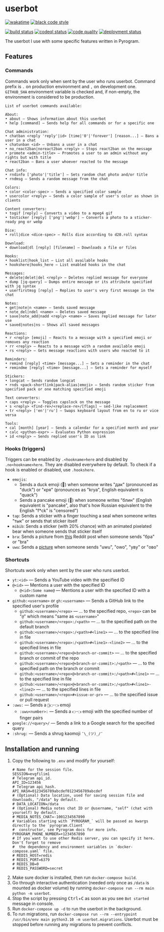 # userbot

[![wakatime](https://wakatime.com/badge/github/evgfilim1/userbot.svg)](https://wakatime.com/badge/github/evgfilim1/userbot)
[![black code style](https://img.shields.io/badge/code%20style-black-000000.svg)](https://github.com/psf/black)

[![build status](https://github.com/evgfilim1/userbot/actions/workflows/build.yaml/badge.svg)](https://github.com/evgfilim1/userbot/actions/workflows/build.yaml)
[![codeql status](https://github.com/evgfilim1/userbot/actions/workflows/codeql.yaml/badge.svg)](https://github.com/evgfilim1/userbot/actions/workflows/codeql.yaml)
[![code quality](https://github.com/evgfilim1/userbot/actions/workflows/lint.yaml/badge.svg)](https://github.com/evgfilim1/userbot/actions/workflows/lint.yaml)
[![deployment status](https://github.com/evgfilim1/userbot/actions/workflows/deploy.yaml/badge.svg)](https://github.com/evgfilim1/userbot/actions/workflows/deploy.yaml)

The userbot I use with some specific features written in Pyrogram.

## Features

### Commands

Commands work only when sent by the user who runs userbot. Command prefix is `.`
on production environment and `,` on development one. `GITHUB_SHA` environment variable is checked
and, if non-empty, the environment is considered to be production.

```
List of userbot commands available:

About:
• about — Shows information about this userbot
• help [command] — Sends help for all commands or for a specific one

Chat administration:
• chatban <reply 'reply'|id> [time|'0'|'forever'] [reason...] — Bans a user in a chat
• chatunban <id> — Unbans a user in a chat
• no_react2ban|noreact2ban <reply> — Stops react2ban on the message
• promote <admin-title> — Promotes a user to an admin without any rights but with title
• react2ban — Bans a user whoever reacted to the message

Chat info:
• rndinfo ['photo'|'title'] — Sets random chat photo and/or title
• rndmsg — Sends a random message from the chat

Colors:
• color <color-spec> — Sends a specified color sample
• usercolor <reply> — Sends a color sample of user's color as shown in clients

Content converters:
• togif [reply] — Converts a video to a mpeg4 gif
• tosticker [reply] ['png'|'webp'] — Converts a photo to a sticker-ready png or webp

Dice:
• roll|dice <dice-spec> — Rolls dice according to d20.roll syntax

Download:
• download|dl [reply] [filename] — Downloads a file or files

Hooks:
• hooklist|hook_list — List all available hooks
• hookshere|hooks_here — List enabled hooks in the chat

Messages:
• delete|delet|del <reply> — Deletes replied message for everyone
• dump [jq-query] — Dumps entire message or its attribute specified with jq syntax
• userfirstmsg [reply] — Replies to user's very first message in the chat

Notes:
• get|note|n <name> — Sends saved message
• note_del|ndel <name> — Deletes saved message
• save|note_add|nadd <reply> <name> — Saves replied message for later use
• saved|notes|ns — Shows all saved messages

Reactions:
• r <reply> [emoji] — Reacts to a message with a specified emoji or removes any reaction
• rr <reply> — Reacts to a message with a random available emoji
• rs <reply> — Gets message reactions with users who reacted to it

Reminders:
• remind [reply] <time> [message...] — Sets a reminder in the chat
• remindme [reply] <time> [message...] — Sets a reminder for myself

Stickers:
• longcat — Sends random longcat
• rnds <pack-shortlink|pack-alias|emoji> — Sends random sticker from specified pack or one matching specified emoji

Text converters:
• caps <reply> — Toggles capslock on the message
• s <reply> <find-re>/<replace-re>/[flags] — sed-like replacement
• tr <reply> ['en'|'ru'] — Swaps keyboard layout from en to ru or vice versa

Tools:
• cal [month] [year] — Sends a calendar for a specified month and year
• calc <python-expr> — Evaluates Python expression
• id <reply> — Sends replied user's ID as link
```

### Hooks (triggers)

Triggers can be enabled by `.<hookname>here` and disabled by `.no<hookname>here`. They are disabled
everywhere by default. To check if a hook is enabled or disabled, use `.hookshere`.

- `emojis`:
  - Sends a duck emoji (🦆) when someone writes "дак" (pronounced as "duck") or "кря"
    (pronounces as "krya", English equivalent is "quack")
  - Sends a pancake emoji (🥞) when someone writes "блин" (English equivalent is "pancake", also
    that's how Russian equivalent to the English "f*ck" is "censored")
- `tap`: Sends a sticker with a finger touching a seal when someone writes "тык" or sends that
  sticker itself
- `mibib`: Sends a sticker (with 20% chance) with an animated pixelated bear when someone sends that
  sticker itself
- `bra`: Sends a picture from [this](https://www.reddit.com/r/anime_irl/comments/u4zxol/anime_irl/)
  Reddit post when someone sends "бра" or "bra"
- `uwu`: Sends a [picture](https://imgur.com/a/bDzntL5) when someone sends "uwu", "owo", "уву"
  or "ово"

### Shortcuts

Shortcuts work only when sent by the user who runs userbot.

- `yt:<id>` — Sends a YouTube video with the specified ID
- `@<id>` — Mentions a user with the specified ID
  - `@<id>:Some name@` — Mentions a user with the specified ID with a custom name
- `github:<username>` or `gh:<username>` — Sends a GitHub link to the specified user's profile
  - `github:<username>/<repo>` — ... to the specified repo, `<repo>` can be "`@`" which means "same
    as `<username>`"
  - `github:<username>/<repo>:/<path>` — ... to the specified path on the default branch
  - `github:<username>/<repo>:/<path>#<line1>` — ... to the specified line in file
  - `github:<username>/<repo>:/<path>#<line1>-<line2>` — ... to the specified lines in file
  - `github:<username>/<repo>@<branch-or-commit>` — ... to the specified branch or commit of the repo
  - `github:<username>/<repo>@<branch-or-commit>:/<path>` — ... to the specified path on the branch or commit
  - `github:<username>/<repo>@<branch-or-commit>:/<path>#<line1>` — ... to the specified line in file
  - `github:<username>/<repo>@<branch-or-commit>:/<path>#<line1>-<line2>` — ... to the specified lines in file
  - `github:<username>/<repo>#<issue-or-pr>` — ... to the specified issue or pull request
- `:uwu:` — Sends a `🥺👉👈` emoji
  - `:uwu<number>:` — Sends a `👉👈` emoji with the specified number of finger pairs
- `google://<query>/` — Sends a link to a Google search for the specified query
- `:shrug:` — Sends a shrug kaomoji `¯\_(ツ)_/¯`

## Installation and running

1. Copy the following to `.env` and modify for yourself:
    ```
    # Name for the session file.
    SESSION=evgfilim1
    # Telegram api_id.
    API_ID=123456
    # Telegram api_hash.
    API_HASH=0123456789abcdef0123456789abcdef
    # (Optional) Data location, used for saving session file and downloads, "/data" by default.
    # DATA_LOCATION=/data
    # (Optional) Media notes chat ID or @username, "self" (chat with yourself) by default.
    # MEDIA_NOTES_CHAT=-1001234567890
    # Variables starting with `PYROGRAM_` will be passed as kwargs directly to the `pyrogram.Client`
    #  constructor, see Pyrogram docs for more info.
    PYROGRAM_PHONE_NUMBER=+1234567890
    # If you want to use other Redis server, you can specify it here. Don't forget to remove
    #  the dependency and environment variables in `docker-compose.yaml` file.
    # REDIS_HOST=redis
    # REDIS_PORT=6379
    # REDIS_DB=0
    # REDIS_PASSWORD=secret
    ```
2. Make sure docker is installed, then run `docker-compose build`.
3. Go through interactive authentication (needed only once as `/data` is mounted as docker volume)
  by running `docker-compose run --rm main python -m userbot`.
4. Stop the script by pressing <kbd>Ctrl</kbd>+<kbd>C</kbd> as soon as you see `Bot started` message
  in console.
5. Run `docker-compose up -d` to run the userbot in the background.
6. To run migrations, run
   `docker-compose run --rm --entrypoint /usr/bin/env main python3.10 -m userbot.migrations`.
   Userbot must be stopped before running any migrations to prevent conflicts.
